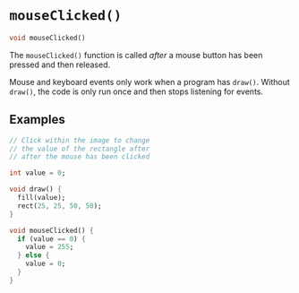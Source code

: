 # `mouseClicked()`

```dart
void mouseClicked()
```

The `mouseClicked()` function is called _after_ a mouse button has been pressed and then released.

Mouse and keyboard events only work when a program has `draw()`. Without `draw()`, the code is only run once and then stops listening for events.

## Examples

```dart
// Click within the image to change
// the value of the rectangle after
// after the mouse has been clicked

int value = 0;

void draw() {
  fill(value);
  rect(25, 25, 50, 50);
}

void mouseClicked() {
  if (value == 0) {
    value = 255;
  } else {
    value = 0;
  }
}
```
